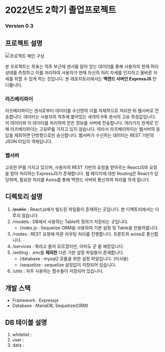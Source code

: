 # 2022년도 2학기 졸업프로젝트

### Version 0.3

## 프로젝트 설명

![프로젝트 메인 구성](https://user-images.githubusercontent.com/46319374/192773251-5bc993ba-b498-42ce-a3b3-899dcba3efc3.jpg)

본 프로젝트는 목표는 척추 부근에 센서를 달아 얻는 데이터를 통해 사용자의 현재 허리 상태를 측정하고 이를 처리하여 사용자가 현재 자신의 허리 자세를 인지하고 올바른 자세를 취할 수 있게 하는 것입니다.
본 레포지토리에서는 **백엔드 서버인 ExpressJS** 만 다룹니다.

### 라즈베리파이
라즈베리파이는 센서로부터 데이터를 수신받아 이를 자체적으로 처리한 뒤 웹서버로 전송합니다. 
데이터는 사용자의 척추에 붙어있는 세개의 9축 센서의 고유 측정값입니다. 이 데이터와 이 데이터를 처리하여 얻은 정보를 서버에 전송합니다.
여러가지 한계로 인해 라즈베리파이는 고유IP를 가지고 있지 않습니다. 따라서 라즈베리파이는 웹서버의 응답을 제외하면 단방향으로만 송신합니다. 
웹서버가 수신하는 데이터는 REST 기반의 JSON 타입의 객체입니다.

### 웹서버
고유한 IP를 가지고 있으며, 사용자의 REST 기반의 요청을 받아주는 ReactJS와 요청을 받아 처리하는 ExpressJS가 존재합니다.
웹 페이지에 대한 Routing은 React가 담당하며, 필요한 처리를 Axios를 통해 백엔드 서버와 통신하여 처리를 하게 됩니다.


## 디렉토리 설명

1. ~~/public~~ : React.js에서 빌드된 파일들이 존재하는 곳입니다. 본 디렉토리에서는 다루지 않습니다.
2. /models : DB에서 사용하는 Table의 정의가 저장되는 곳입니다.
   - /index.js : Sequelize ORM을 사용하여 기본 설정 및 Table을 만들어줍니다.
3. /routes : REST 요청에 따른 라우팅 처리를 진행합니다. 프론트와 axios로 통신합니다.
4. /services : 뭐라고 쓸지 모르겠지만, 아마도 곧 쓸 예정입니다.
5. /setting : .env를 **제외한** 다른 기본 설정 파일들이 존재합니다.
   - /database : mysql2 모듈을 위한 설정 파일입니다. (미사용)
   - /sequelize : sequelize 설정값이 저장되어 있습니다.
6. /utils : 자주 사용하는 함수들이 저장되어 있습니다.

## 개발 스택

- Framework : Expressjs
- Database : MariaDB, Sequelize(ORM)

## DB 테이블 설명

1. whitelist :
2. user :
3. data :
